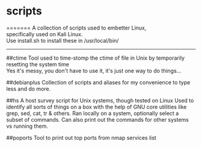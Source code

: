 # scripts
=======
A collection of scripts used to embetter Linux, <br>
specifically used on Kali Linux.<br>
Use install.sh to install these in /usr/local/bin/<br>
<hr>
##ctime
Tool used to time-stomp the ctime of file in Unix by temporarily resetting the system time<br/>
Yes it's messy, you don't have to use it, it's just one way to do things...<br/>

##debianplus
Collection of scripts and aliases for my convenience to type less and do more.

##hs
A host survey script for Unix systems, though tested on Linux
Used to identify all sorts of things on a box with the help of
GNU core utilities like grep, sed, cat, tr & others.
Ran locally on a system, optionally select a subset of commands.
Can also print out the commands for other systems vs running them.

##poports
Tool to print out top ports from nmap services list
